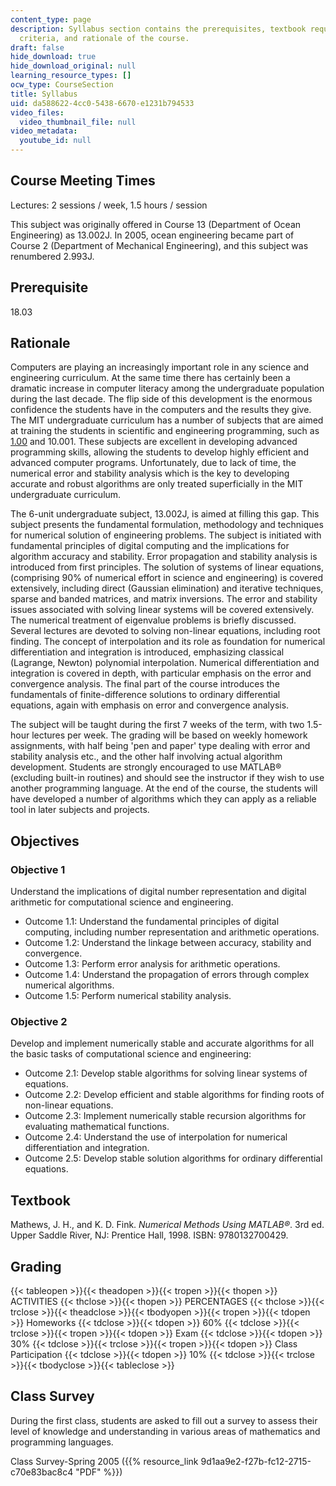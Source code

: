 ```yaml
---
content_type: page
description: Syllabus section contains the prerequisites, textbook required, grading
  criteria, and rationale of the course.
draft: false
hide_download: true
hide_download_original: null
learning_resource_types: []
ocw_type: CourseSection
title: Syllabus
uid: da588622-4cc0-5438-6670-e1231b794533
video_files:
  video_thumbnail_file: null
video_metadata:
  youtube_id: null
---
```

## Course Meeting Times

Lectures: 2 sessions / week, 1.5 hours / session

This subject was originally offered in Course 13 (Department of Ocean Engineering) as 13.002J. In 2005, ocean engineering became part of Course 2 (Department of Mechanical Engineering), and this subject was renumbered 2.993J.

## Prerequisite

18.03

## Rationale

Computers are playing an increasingly important role in any science and engineering curriculum. At the same time there has certainly been a dramatic increase in computer literacy among the undergraduate population during the last decade. The flip side of this development is the enormous confidence the students have in the computers and the results they give. The MIT undergraduate curriculum has a number of subjects that are aimed at training the students in scientific and engineering programming, such as [1.00](/courses/1-00-introduction-to-computers-and-engineering-problem-solving-spring-2012) and 10.001. These subjects are excellent in developing advanced programming skills, allowing the students to develop highly efficient and advanced computer programs. Unfortunately, due to lack of time, the numerical error and stability analysis which is the key to developing accurate and robust algorithms are only treated superficially in the MIT undergraduate curriculum.

The 6-unit undergraduate subject, 13.002J, is aimed at filling this gap. This subject presents the fundamental formulation, methodology and techniques for numerical solution of engineering problems. The subject is initiated with fundamental principles of digital computing and the implications for algorithm accuracy and stability. Error propagation and stability analysis is introduced from first principles. The solution of systems of linear equations, (comprising 90% of numerical effort in science and engineering) is covered extensively, including direct (Gaussian elimination) and iterative techniques, sparse and banded matrices, and matrix inversions. The error and stability issues associated with solving linear systems will be covered extensively. The numerical treatment of eigenvalue problems is briefly discussed. Several lectures are devoted to solving non-linear equations, including root finding. The concept of interpolation and its role as foundation for numerical differentiation and integration is introduced, emphasizing classical (Lagrange, Newton) polynomial interpolation. Numerical differentiation and integration is covered in depth, with particular emphasis on the error and convergence analysis. The final part of the course introduces the fundamentals of finite-difference solutions to ordinary differential equations, again with emphasis on error and convergence analysis.

The subject will be taught during the first 7 weeks of the term, with two 1.5-hour lectures per week. The grading will be based on weekly homework assignments, with half being 'pen and paper' type dealing with error and stability analysis etc., and the other half involving actual algorithm development. Students are strongly encouraged to use MATLAB® (excluding built-in routines) and should see the instructor if they wish to use another programming language. At the end of the course, the students will have developed a number of algorithms which they can apply as a reliable tool in later subjects and projects.

## Objectives

### Objective 1

Understand the implications of digital number representation and digital arithmetic for computational science and engineering.

- Outcome 1.1: Understand the fundamental principles of digital computing, including number representation and arithmetic operations.
- Outcome 1.2: Understand the linkage between accuracy, stability and convergence.
- Outcome 1.3: Perform error analysis for arithmetic operations.
- Outcome 1.4: Understand the propagation of errors through complex numerical algorithms.
- Outcome 1.5: Perform numerical stability analysis.

### Objective 2

Develop and implement numerically stable and accurate algorithms for all the basic tasks of computational science and engineering:

- Outcome 2.1: Develop stable algorithms for solving linear systems of equations.
- Outcome 2.2: Develop efficient and stable algorithms for finding roots of non-linear equations.
- Outcome 2.3: Implement numerically stable recursion algorithms for evaluating mathematical functions.
- Outcome 2.4: Understand the use of interpolation for numerical differentiation and integration.
- Outcome 2.5: Develop stable solution algorithms for ordinary differential equations.

## Textbook

Mathews, J. H., and K. D. Fink. _Numerical Methods Using MATLAB®_. 3rd ed. Upper Saddle River, NJ: Prentice Hall, 1998. ISBN: 9780132700429.

## Grading

{{< tableopen >}}{{< theadopen >}}{{< tropen >}}{{< thopen >}}
ACTIVITIES
{{< thclose >}}{{< thopen >}}
PERCENTAGES
{{< thclose >}}{{< trclose >}}{{< theadclose >}}{{< tbodyopen >}}{{< tropen >}}{{< tdopen >}}
Homeworks
{{< tdclose >}}{{< tdopen >}}
60%
{{< tdclose >}}{{< trclose >}}{{< tropen >}}{{< tdopen >}}
Exam
{{< tdclose >}}{{< tdopen >}}
30%
{{< tdclose >}}{{< trclose >}}{{< tropen >}}{{< tdopen >}}
Class Participation
{{< tdclose >}}{{< tdopen >}}
10%
{{< tdclose >}}{{< trclose >}}{{< tbodyclose >}}{{< tableclose >}}

## Class Survey

During the first class, students are asked to fill out a survey to assess their level of knowledge and understanding in various areas of mathematics and programming languages.

Class Survey-Spring 2005 ({{% resource_link 9d1aa9e2-f27b-fc12-2715-c70e83bac8c4 "PDF" %}})